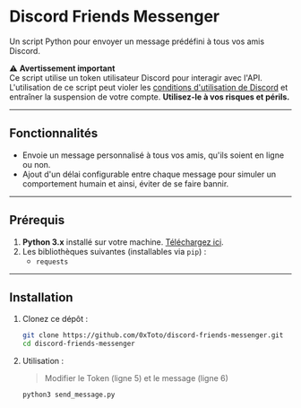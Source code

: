 # Discord Friends Messenger

Un script Python pour envoyer un message prédéfini à tous vos amis Discord.

⚠️ **Avertissement important**  
Ce script utilise un token utilisateur Discord pour interagir avec l'API. 
L'utilisation de ce script peut violer les [conditions d'utilisation de Discord](https://discord.com/terms) 
et entraîner la suspension de votre compte. **Utilisez-le à vos risques et périls.**

---

## Fonctionnalités

- Envoie un message personnalisé à tous vos amis, qu'ils soient en ligne ou non.
- Ajout d'un délai configurable entre chaque message pour simuler un comportement humain et ainsi, éviter de se faire bannir.

---

## Prérequis

1. **Python 3.x** installé sur votre machine. [Téléchargez ici](https://www.python.org/downloads/).
2. Les bibliothèques suivantes (installables via `pip`) :
   - `requests`

---

## Installation

1. Clonez ce dépôt :
   ```bash
   git clone https://github.com/0xToto/discord-friends-messenger.git
   cd discord-friends-messenger

2. Utilisation :
    > Modifier le Token (ligne 5) et le message (ligne 6)
    ```bash
    python3 send_message.py